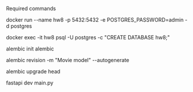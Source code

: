 Required commands

docker run --name hw8 -p 5432:5432 -e POSTGRES_PASSWORD=admin -d postgres

docker exec -it hw8 psql -U postgres -c "CREATE DATABASE hw8;"

alembic init alembic

alembic revision -m "Movie model" --autogenerate

alembic upgrade head

fastapi dev main.py
